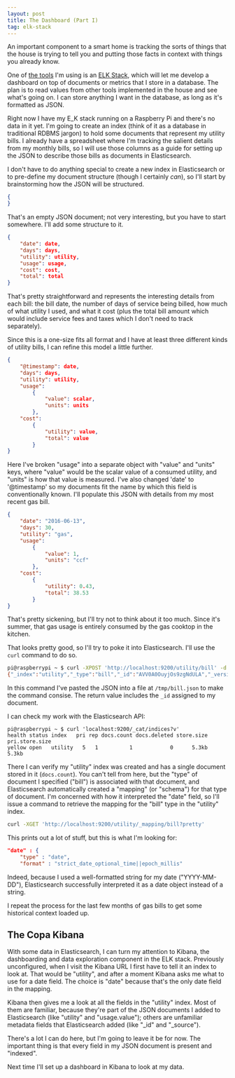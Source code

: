 ```yaml
---
layout: post
title: The Dashboard (Part I)
tag: elk-stack
---
```


An important component to a smart home is tracking the sorts of things that the house is trying to tell you and putting those facts in context with things you already know.

One of [the tools][] I'm using is an [ELK Stack][], which will let me develop a dashboard on top of documents or metrics that I store in a database. The plan is to read values from other tools implemented in the house and see what's going on. I can store anything I want in the database, as long as it's formatted as JSON.

Right now I have my E_K stack running on a Raspberry Pi and there's no data in it yet. I'm going to create an index (think of it as a database in traditional RDBMS jargon) to hold some documents that represent my utility bills. I already have a spreadsheet where I'm tracking the salient details from my monthly bills, so I will use those columns as a guide for setting up the JSON to describe those bills as documents in Elasticsearch.

I don't have to do anything special to create a new index in Elasticsearch or to pre-define my document structure (though I certainly *can*), so I'll start by brainstorming how the JSON will be structured.

```json
{
}
```

That's an empty JSON document; not very interesting, but you have to start somewhere. I'll add some structure to it.

```json
{
	"date": date,
	"days": days,
	"utility": utility,
	"usage": usage,
	"cost": cost,
	"total": total
}
```

That's pretty straightforward and represents the interesting details from each bill: the bill date, the number of days of service being billed, how much of what utility I used, and what it cost (plus the total bill amount which would include service fees and taxes which I don't need to track separately).

Since this is a one-size fits all format and I have at least three different kinds of utility bills, I can refine this model a little further.

```json
{
	"@timestamp": date,
	"days": days,
	"utility": utility,
	"usage":
		{
			"value": scalar,
			"units": units
		},
	"cost":
		{
			"utility": value,
			"total": value
		}
}
```

Here I've broken "usage" into a separate object with "value" and "units" keys, where "value" would be the scalar value of a consumed utility, and "units" is how that value is measured. I've also changed 'date' to '@timestamp' so my documents fit the name by which this field is conventionally known. I'll populate this JSON with details from my most recent gas bill.

```json
{
	"date": "2016-06-13",
	"days": 30,
	"utility": "gas",
	"usage":
		{
			"value": 1,
			"units": "ccf"
		},
	"cost":
		{
			"utility": 0.43,
			"total": 38.53
		}
}
```

That's pretty sickening, but I'll try not to think about it too much. Since it's summer, that gas usage is entirely consumed by the gas cooktop in the kitchen.

That looks pretty good, so I'll try to poke it into Elasticsearch. I'll use the `curl` command to do so.

```bash
pi@raspberrypi ~ $ curl -XPOST 'http://localhost:9200/utility/bill' -d @/tmp/bill.json
{"_index":"utility","_type":"bill","_id":"AVV0A0OuyjOs9zgNdULA","_version":1,"_shards":{"total":2,"successful":1,"failed":0},"created":true}
```

In this command I've pasted the JSON into a file at `/tmp/bill.json` to make the command consise. The return value includes the `_id` assigned to my document.

I can check my work with the Elasticsearch API:

```
pi@raspberrypi ~ $ curl 'localhost:9200/_cat/indices?v'
health status index   pri rep docs.count docs.deleted store.size pri.store.size 
yellow open   utility   5   1          1            0      5.3kb          5.3kb 
```

There I can verify my "utility" index was created and has a single document stored in it (`docs.count`). You can't tell from here, but the "type" of document I specified ("bill") is associated with that document, and Elasticsearch automatically created a "mapping" (or "schema") for that type of document. I'm concerned with how it interpreted the "date" field, so I'll issue a command to retrieve the mapping for the "bill" type in the "utility" index.

```bash
curl -XGET 'http://localhost:9200/utility/_mapping/bill?pretty'
```

This prints out a lot of stuff, but this is what I'm looking for:

```json
"date" : {
	"type" : "date",
	"format" : "strict_date_optional_time||epoch_millis"
```

Indeed, because I used a well-formatted string for my date ("YYYY-MM-DD"), Elasticsearch successfully interpreted it as a date object instead of a string.

I repeat the process for the last few months of gas bills to get some historical context loaded up.

## The Copa Kibana

With some data in Elasticsearch, I can turn my attention to Kibana, the dashboarding and data exploration component in the ELK stack. Previously unconfigured, when I visit the Kibana URL I first have to tell it an index to look at. That would be "utility", and after a moment Kibana asks me what to use for a date field. The choice is "date" because that's the only date field in the mapping.

Kibana then gives me a look at all the fields in the "utility" index. Most of them are familiar, because they're part of the JSON documents I added to Elasticsearch (like "utility" and "usage.value"); others are unfamiliar metadata fields that Elasticsearch added (like "\_id" and "\_source").

There's a lot I can do here, but I'm going to leave it be for now. The important thing is that every field in my JSON document is present and "indexed".

Next time I'll set up a dashboard in Kibana to look at my data.

[the tools]: /the_tools
[ELK Stack]: /the_tools/elk-stack.html